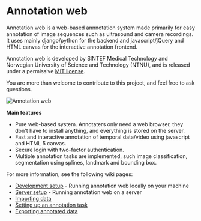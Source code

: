 Annotation web
====================================

Annotation web is a web-based annnotation system made primarily for easy annotation of 
image sequences such as ultrasound and camera recordings.
It uses mainly django/python for the backend and javascript/jQuery and HTML canvas for 
the interactive annotation frontend.

Annotation web is developed by SINTEF Medical Technology and Norwegian University of Science and Technology (NTNU), and is released under a permissive [MIT license](https://github.com/smistad/annotationweb/blob/master/LICENSE.md).

You are more than welcome to contribute to this project, and feel free to ask questions.

![Annotation web](https://github.com/smistad/annotationweb/wiki/images/annotationweb.png)

**Main features**
* Pure web-based system. Annotaters only need a web browser, they don't have to install anything, and everything is stored on the server.
* Fast and interactive annotation of temporal data/video using javascript and HTML 5 canvas.
* Secure login with two-factor authentication.
* Multiple annotation tasks are implemented, such image classification, segmentation using splines, landmark and bounding box.

For more information, see the following wiki pages:
* [Development setup](https://github.com/smistad/annotationweb/wiki/Development-setup) - Running annotation web locally on your machine
* [Server setup](https://github.com/smistad/annotationweb/wiki/Server-setup) - Running annotation web on a server
* [Importing data](https://github.com/smistad/annotationweb/wiki/Importing-data)
* [Setting up an annotation task](https://github.com/smistad/annotationweb/wiki/Setup-annotation-task)
* [Exporting annotated data](https://github.com/smistad/annotationweb/wiki/Export-annotations)
